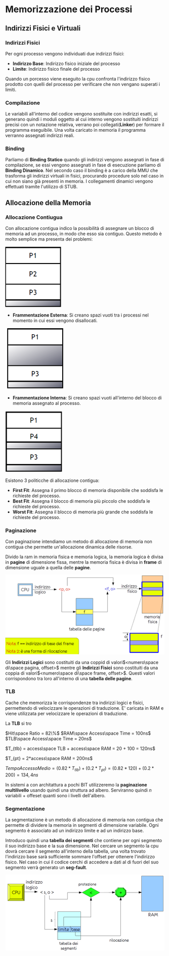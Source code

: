 # Memorizzazione dei Processi

## Indirizzi Fisici e Virtuali

### Indirizzi Fisici

Per ogni processo vengono individuati due indirizzi fisici:
- **Indirizzo Base**: Indirizzo fisico iniziale del processo
- **Limite**: Indirizzo fisico finale del processo
  
Quando un porcesso viene eseguito la cpu confronta l'indirizzo fisico prodotto con quelli del processo per verificare che non vengano superati i limiti.

### Compilazione

Le variabili all'interno del codice vengono sostituite con indirizzi esatti, si generano quindi i moduli oggetto al cui interno vengono sostituiti indirizzi precisi con un notazione relativa, verrano poi collegati(**Linker**) per formare il programma eseguibile. Una volta caricato in memoria il programma verranno assegnati indirizzi reali.

### Binding

Parliamo di **Binding Statico** quando gli indirizzi vengono assegnati in fase di compilazione, se essi vengono assegnati in fase di esecuzione parliamo di **Binding Dinamico**. Nel secondo caso il binding è a carico della MMU che trasforma gli indirizzi virtuali in fisici, procurando procedure solo nel caso in cui non siano già presenti in memoria. I collegamenti dinamici vengono effettuati tramite l'utilizzo di STUB.

## Allocazione della Memoria

### Allocazione Contiugua

Con allocazione contigua indico la possibilità di assegnare un blocco di memoria ad un processo, in modo che esso sia contiguo. Questo metodo è molto semplice ma presenta dei problemi:

![alt text](./img/allocazione_contigua.png)
- **Frammentazione Esterna**: Si creano spazi vuoti tra i processi nel momento in cui essi vengono disallocati.

![alt text](./img/frammentazione_esterna.png) 
- **Frammentazione Interna**: Si creano spazi vuoti all'interno del blocco di memoria assegnato al processo.

![alt text](./img/frammentazione_interna.png)

Esistono 3 politicche di allocazione contigua:
- **First Fit**: Assegna il primo blocco di memoria disponibile che soddisfa le richieste del processo.
- **Best Fit**: Assegna il blocco di memoria più piccolo che soddisfa le richieste del processo.
- **Worst Fit**: Assegna il blocco di memoria più grande che soddisfa le richieste del processo.

### Paginazione

Con paginazione intendiamo un metodo di allocazione di memoria non contigua che permette un'allocazione dinamica delle risorse. 

Divido la ram in memoria fisica e memoria logica, la memoria logica è divisa in **pagine** di dimensione fissa, mentre la memoria fisica è divisa in **frame** di dimensione uguale a quella delle **pagine**.

![alt text](./img/paginazione.png)

Gli **Indirizzi Logici** sono costituiti da una coppid di valori$<numero\space di\space pagina, offset>$ mentre gli **Indirizzi Fisici** sono costituiti da una coppia di valori$<numero\space di\space frame, offset>$. Questi valori corrispondono tra loro all'interno di una **tabella delle pagine**.

### TLB
Cache che memorizza le corrispondenze tra indirizzi logici e fisici, permettendo di velocizzare le operazioni di traduzione. E' caricata in RAM e viene utilizzata per velocizzare le operazioni di traduzione.

La **TLB** si tro

$Hit\space Ratio = 82\%$
$RAM\space Access\space Time = 100ns$
$TLB\space Access\space Time = 20ns$

$T_{tlb} = access\space TLB + access\space RAM = 20 + 100 = 120ns$

$T_{pt} = 2*access\space RAM = 200ns$

$TempoAccessoMedio = (0.82*T_{tlb}) + (0.2*T_{pt}) = (0.82*120) + (0.2*200) = 134,4 ns$

In sistemi a con architattura a pochi BIT utilizzeremo la **paginazione multilivello** usando quindi una struttura ad albero. Serviranno quindi *n* variabili + offeset quanti sono i livelli dell'albero.

### Segmentazione

La segmentazione è un metodo di allocazione di memoria non contigua che permette di dividere la memoria in segmenti di dimensione variabile. Ogni segmento è associato ad un indirizzo limite e ad un indirizzo base.

Introduco quindi una **tabella dei segmenti** che contiene per ogni segmento il suo indirizzo base e la sua dimensione. Nel cercare un segmento la cpu dovrà cercare il segmento all'interno della tabella, una volta trovato l'indirizzo base sarà sufficiente sommare l'offset per ottenere l'indirizzo fisico. Nel caso in cui il codice cerchi di accedere a dati al di fuori del suo segmento verrà generato un **seg-fault**.

![alt text](./img/segmentazione.png)